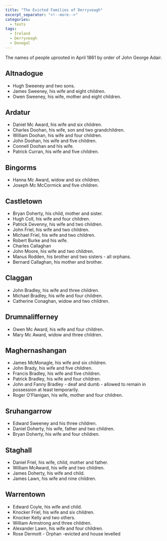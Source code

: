 ```yaml
---
title: "The Evicted Families of Derryveagh"
excerpt_separator: "<!--more-->"
categories:
  - texts
tags:
  - Ireland
  - Derryveagh
  - Donegal
---
```

The names of people uprooted in April 1861 by order of John George Adair.
<!--more-->

## Altnadogue
  - Hugh Sweeney and two sons.
  - James Sweeney, his wife and eight children.
  - Owen Sweeney, his wife, mother and eight children.

## Ardatur
  - Daniel Mc Award, his wife and six children.
  - Charles Doohan, his wife, son and two grandchildren.
  - William Doohan, his wife and four children.
  - John Doohan, his wife and five children.
  - Connell Doohan and his wife.
  - Patrick Curran, his wife and five children.

## Bingorms
  - Hanna Mc Award, widow and six children.
  - Joseph Mc McCormick and five children.

## Castletown
  - Bryan Doherty, his child, mother and sister.
  - Hugh Coll, his wife and four children.
  - Patrick Devenny, his wife and two children.
  - John Friel, his wife and two children.
  - Michael Friel, his wife and two children.
  - Robert Burke and his wife.
  - Charles Callaghan
  - John Moore, his wife and two children.   
  - Manus Rodden, his brother and two sisters - all orphans.
  - Bernard Callaghan, his mother and brother.


## Claggan
  - John Bradley, his wife and three children.
  - Michael Bradley, his wife and four children.
  - Catherine Conaghan, widow and two children.


## Drumnalifferney
  - Owen Mc Award, his wife and four children.
  - Mary Mc Award, widow and three children.

## Maghernashangan
  - James McMonagle, his wife and six children.
  - John Brady, his wife and five children.
  - Francis Bradley, his wife and five children.
  - Patrick Bradley, his wife and four children.
  - John and Fanny Bradley - deaf and dumb - allowed to remain in possession at least temporarily.
  - Roger O'Flanigan, his wife, mother and four children.


## Sruhangarrow
  - Edward Sweeney and his three children.
  - Daniel Doherty, his wife, father and two children.
  - Bryan Doherty, his wife and four children.

## Staghall
  - Daniel Friel, his wife, child, mother and father.
  - William McAward, his wife and two children.
  - James Doherty, his wife and child.
  - James Lawn, his wife and nine children.

## Warrentown
  - Edward Coyle, his wife and child.
  - Knocker Friel, his wife and six children.
  - Knocker Kelly and two others.
  - William Armstrong and three children.
  - Alexander Lawn, his wife and four children.
  - Rose Dermott - Orphan -evicted and house levelled
